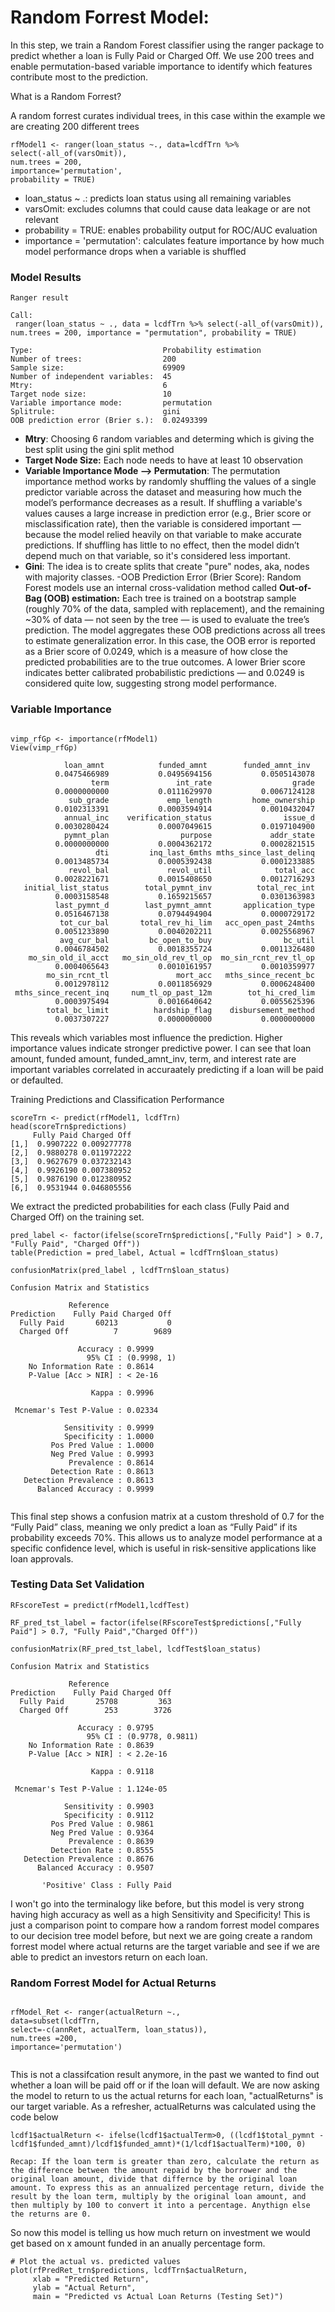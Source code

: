 # Random Forrest Model:

In this step, we train a Random Forest classifier using the ranger package to predict whether a loan is Fully Paid or Charged Off. We use 200 trees and enable permutation-based variable importance to identify which features contribute most to the prediction.

What is a Random Forrest? 

A random forrest curates individual trees, in this case within the example we are creating 200 different trees

```
rfModel1 <- ranger(loan_status ~., data=lcdfTrn %>%
select(-all_of(varsOmit)),
num.trees = 200,
importance='permutation',
probability = TRUE)

```

- loan_status ~ .: predicts loan status using all remaining variables
- varsOmit: excludes columns that could cause data leakage or are not relevant
- probability = TRUE: enables probability output for ROC/AUC evaluation
- importance = 'permutation': calculates feature importance by how much model performance drops when a variable is shuffled


### Model Results 

```
Ranger result

Call:
 ranger(loan_status ~ ., data = lcdfTrn %>% select(-all_of(varsOmit)),      num.trees = 200, importance = "permutation", probability = TRUE) 

Type:                             Probability estimation 
Number of trees:                  200 
Sample size:                      69909 
Number of independent variables:  45 
Mtry:                             6  
Target node size:                 10 
Variable importance mode:         permutation 
Splitrule:                        gini 
OOB prediction error (Brier s.):  0.02493399

```

- **Mtry**: Choosing 6 random variables and determing which is giving the best split using the gini split method
- **Target Node Size:** Each node needs to have at least 10 observation
- **Variable Importance Mode --> Permutation**: 
The permutation importance method works by randomly shuffling the values of a single predictor variable across the dataset and measuring how much the model’s performance decreases as a result. If shuffling a variable's values causes a large increase in prediction error (e.g., Brier score or misclassification rate), then the variable is considered important — because the model relied heavily on that variable to make accurate predictions. If shuffling has little to no effect, then the model didn’t depend much on that variable, so it's considered less important.
- **Gini**: The idea is to create splits that create "pure" nodes, aka, nodes with majority classes.
-OOB Prediction Error (Brier Score): Random Forest models use an internal cross-validation method called **Out-of-Bag (OOB) estimation:** Each tree is trained on a bootstrap sample (roughly 70% of the data, sampled with replacement), and the remaining ~30% of data — not seen by the tree — is used to evaluate the tree’s prediction. The model aggregates these OOB predictions across all trees to estimate generalization error.
In this case, the OOB error is reported as a Brier score of 0.0249, which is a measure of how close the predicted probabilities are to the true outcomes. A lower Brier score indicates better calibrated probabilistic predictions — and 0.0249 is considered quite low, suggesting strong model performance.
### Variable Importance 

```

vimp_rfGp <- importance(rfModel1)
View(vimp_rfGp)

            loan_amnt            funded_amnt        funded_amnt_inv 
          0.0475466989           0.0495694156           0.0505143078 
                  term               int_rate                  grade 
          0.0000000000           0.0111629970           0.0067124128 
             sub_grade             emp_length         home_ownership 
          0.0102313391           0.0003594914           0.0010432047 
            annual_inc    verification_status                issue_d 
          0.0030280424           0.0007049615           0.0197104900 
            pymnt_plan                purpose             addr_state 
          0.0000000000           0.0004362172           0.0002821515 
                   dti         inq_last_6mths mths_since_last_delinq 
          0.0013485734           0.0005392438           0.0001233885 
             revol_bal             revol_util              total_acc 
          0.0028221671           0.0015408650           0.0012716293 
   initial_list_status        total_pymnt_inv          total_rec_int 
          0.0003158548           0.1659215657           0.0301363983 
          last_pymnt_d        last_pymnt_amnt       application_type 
          0.0516467138           0.0794494904           0.0000729172 
           tot_cur_bal       total_rev_hi_lim   acc_open_past_24mths 
          0.0051233890           0.0040202211           0.0025568967 
           avg_cur_bal         bc_open_to_buy                bc_util 
          0.0046784502           0.0018355724           0.0011326480 
    mo_sin_old_il_acct   mo_sin_old_rev_tl_op  mo_sin_rcnt_rev_tl_op 
          0.0004065643           0.0010161957           0.0010359977 
        mo_sin_rcnt_tl               mort_acc   mths_since_recent_bc 
          0.0012978112           0.0011856929           0.0006248400 
 mths_since_recent_inq     num_tl_op_past_12m        tot_hi_cred_lim 
          0.0003975494           0.0016640642           0.0055625396 
        total_bc_limit          hardship_flag    disbursement_method 
          0.0037307227           0.0000000000           0.0000000000 

```

This reveals which variables most influence the prediction. Higher importance values indicate stronger predictive power. I can see that loan amount, funded amount, funded_amnt_inv, term, and interest rate are important variables correlated in accuraately predicting if a loan will be paid or defaulted. 



Training Predictions and Classification Performance

```
scoreTrn <- predict(rfModel1, lcdfTrn)
head(scoreTrn$predictions)
     Fully Paid Charged Off
[1,]  0.9907222 0.009277778
[2,]  0.9880278 0.011972222
[3,]  0.9627679 0.037232143
[4,]  0.9926190 0.007380952
[5,]  0.9876190 0.012380952
[6,]  0.9531944 0.046805556
```

We extract the predicted probabilities for each class (Fully Paid and Charged Off) on the training set.

```
pred_label <- factor(ifelse(scoreTrn$predictions[,"Fully Paid"] > 0.7, "Fully Paid", "Charged Off"))
table(Prediction = pred_label, Actual = lcdfTrn$loan_status)

confusionMatrix(pred_label , lcdfTrn$loan_status)

Confusion Matrix and Statistics

             Reference
Prediction    Fully Paid Charged Off
  Fully Paid       60213           0
  Charged Off          7        9689
                                     
               Accuracy : 0.9999     
                 95% CI : (0.9998, 1)
    No Information Rate : 0.8614     
    P-Value [Acc > NIR] : < 2e-16    
                                     
                  Kappa : 0.9996     
                                     
 Mcnemar's Test P-Value : 0.02334    
                                     
            Sensitivity : 0.9999     
            Specificity : 1.0000     
         Pos Pred Value : 1.0000     
         Neg Pred Value : 0.9993     
             Prevalence : 0.8614     
         Detection Rate : 0.8613     
   Detection Prevalence : 0.8613     
      Balanced Accuracy : 0.9999  


```

This final step shows a confusion matrix at a custom threshold of 0.7 for the “Fully Paid” class, meaning we only predict a loan as “Fully Paid” if its probability exceeds 70%. This allows us to analyze model performance at a specific confidence level, which is useful in risk-sensitive applications like loan approvals.


### Testing Data Set Validation 

```
RFscoreTest = predict(rfModel1,lcdfTest)

RF_pred_tst_label = factor(ifelse(RFscoreTest$predictions[,"Fully Paid"] > 0.7, "Fully Paid","Charged Off"))

confusionMatrix(RF_pred_tst_label, lcdfTest$loan_status)

Confusion Matrix and Statistics

             Reference
Prediction    Fully Paid Charged Off
  Fully Paid       25708         363
  Charged Off        253        3726
                                          
               Accuracy : 0.9795          
                 95% CI : (0.9778, 0.9811)
    No Information Rate : 0.8639          
    P-Value [Acc > NIR] : < 2.2e-16       
                                          
                  Kappa : 0.9118          
                                          
 Mcnemar's Test P-Value : 1.124e-05       
                                          
            Sensitivity : 0.9903          
            Specificity : 0.9112          
         Pos Pred Value : 0.9861          
         Neg Pred Value : 0.9364          
             Prevalence : 0.8639          
         Detection Rate : 0.8555          
   Detection Prevalence : 0.8676          
      Balanced Accuracy : 0.9507          
                                          
       'Positive' Class : Fully Paid    

```

I won't go into the terminalogy like before, but this model is very strong having high accuracy as well as a high Sensitivity and Specificity! This is just a comparison point to compare how a random forrest model compares to our decision tree model before, but next we are going create a random forrest model where actual returns are the target variable and see if we are able to predict an investors return on each loan. 


### Random Forrest Model for Actual Returns 

```

rfModel_Ret <- ranger(actualReturn ~.,
data=subset(lcdfTrn,
select=-c(annRet, actualTerm, loan_status)),
num.trees =200,
importance='permutation')


```

This is not a classifcation result anymore, in the past we wanted to find out whether a loan will be paid off or if the loan will default. We are now asking the model to return to us the actual returns for each loan, "actualReturns" is our target variable. As a refresher, actualReturns was calculated using the code below

```
lcdf1$actualReturn <- ifelse(lcdf1$actualTerm>0, ((lcdf1$total_pymnt -lcdf1$funded_amnt)/lcdf1$funded_amnt)*(1/lcdf1$actualTerm)*100, 0)

Recap: If the loan term is greater than zero, calculate the return as the difference between the amount repaid by the borrower and the original loan amount, divide that differnce by the original loan amount. To express this as an annualized percentage return, divide the result by the loan term, multiply by the original loan amount, and then multiply by 100 to convert it into a percentage. Anythign else the returns are 0.

```

So now this model is telling us how much return on investment we would get based on x amount funded in an anually percentage form. 


```
# Plot the actual vs. predicted values
plot(rfPredRet_trn$predictions, lcdfTrn$actualReturn,
     xlab = "Predicted Return",
     ylab = "Actual Return",
     main = "Predicted vs Actual Loan Returns (Testing Set)")

```



